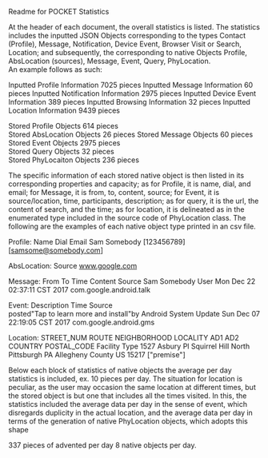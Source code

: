 Readme for POCKET Statistics

At the header of each document, the overall statistics is listed. The statistics includes the inputted JSON Objects corresponding to the types Contact (Profile), Message, Notification, Device Event, Browser Visit or Search, Location; and subsequently, the corresponding to native Objects Profile, AbsLocation (sources), Message, Event, Query, PhyLocation.  
An example follows as such:

Inputted Profile Information 7025 pieces
Inputted Message Information 60 pieces
Inputted Notification Information 2975 pieces
Inputted Device Event Information 389 pieces
Inputted Browsing Information 32 pieces
Inputted Location Information 9439 pieces
				
				
Stored Profile Objects 614 pieces	
Stored AbsLocation Objects 26 pieces
Stored Message Objects 60 pieces	
Stored Event Objects 2975 pieces	
Stored Query Objects 32 pieces	
Stored PhyLocaiton Objects 236 pieces

The specific information of each stored native object is then listed in its corresponding properties and capacity; as for Profile, it is name, dial, and email; for Message, it is from, to, content, source; for Event, it is source/location, time, participants, description; as for query, it is the url, the content of search, and the time; as for location, it is delineated as in the enumerated type included in the source code of PhyLocation class. The following are the examples of each native object type printed in an csv file.

Profile:
Name	Dial	Email
Sam Somebody	[123456789]	[samsome@somebody.com]
		
AbsLocation:
Source
www.google.com 

Message:
From	To	Time	Content	Source
Sam Somebody	User	Mon Dec 22 02:37:11 CST 2017	com.google.android.talk

Event:
Description	Time	Source	
posted"Tap to learn more and install"by Android System Update	Sun Dec 07 22:19:05 CST 2017	com.google.android.gms

Location:
STREET_NUM	ROUTE	NEIGHBORHOOD	LOCALITY	AD1	AD2	COUNTRY	POSTAL_CODE	Facility Type
1527	Asbury Pl	Squirrel Hill North	Pittsburgh	PA	Allegheny County	US	15217	["premise"]

Below each block of statistics of native objects the average per day statistics is included, ex. 10 pieces per day. The situation for location is peculiar, as the user may occasion the same location at different times, but the stored object is but one that includes all the times visited. In this, the statistics included the average data per day in the sense of event, which disregards duplicity in the actual location, and the average data per day in terms of the generation of native PhyLocation objects, which adopts this shape

337 pieces of advented per day
8 native objects per day.	

